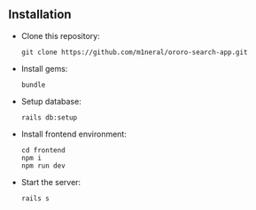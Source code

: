 ## Installation

- Clone this repository:

    ```
    git clone https://github.com/m1neral/ororo-search-app.git
    ```
- Install gems:

    ```
    bundle
    ```
- Setup database:

    ```
    rails db:setup
    ```
- Install frontend environment:
    ```
    cd frontend
    npm i
    npm run dev
    ```
- Start the server:
    ```
    rails s
    ```